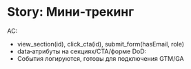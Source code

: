 ﻿# Story: Мини‑трекинг
AC:
- view_section(id), click_cta(id), submit_form(hasEmail, role)
- data‑атрибуты на секциях/CTA/форме
DoD:
- События логируются, готовы для подключения GTM/GA
